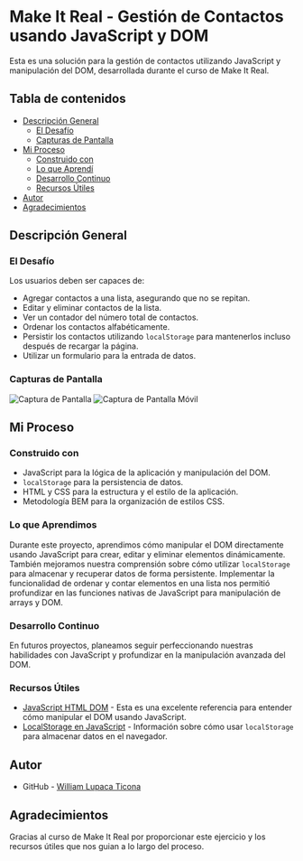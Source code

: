 # Make It Real - Gestión de Contactos usando JavaScript y DOM

Esta es una solución para la gestión de contactos utilizando JavaScript y manipulación del DOM, desarrollada durante el curso de Make It Real.

## Tabla de contenidos

- [Descripción General](#descripción-general)
  - [El Desafío](#el-desafío)
  - [Capturas de Pantalla](#capturas-de-pantalla)
- [Mi Proceso](#mi-proceso)
  - [Construido con](#construido-con)
  - [Lo que Aprendí](#lo-que-aprendí)
  - [Desarrollo Continuo](#desarrollo-continuo)
  - [Recursos Útiles](#recursos-útiles)
- [Autor](#autor)
- [Agradecimientos](#agradecimientos)

## Descripción General

### El Desafío

Los usuarios deben ser capaces de:

- Agregar contactos a una lista, asegurando que no se repitan.
- Editar y eliminar contactos de la lista.
- Ver un contador del número total de contactos.
- Ordenar los contactos alfabéticamente.
- Persistir los contactos utilizando `localStorage` para mantenerlos incluso después de recargar la página.
- Utilizar un formulario para la entrada de datos.

### Capturas de Pantalla

![Captura de Pantalla](./public/screenshot/screenshot.png)
![Captura de Pantalla Móvil](./public/screenshot/mobile-screenshot.png)

## Mi Proceso

### Construido con

- JavaScript para la lógica de la aplicación y manipulación del DOM.
- `localStorage` para la persistencia de datos.
- HTML y CSS para la estructura y el estilo de la aplicación.
- Metodología BEM para la organización de estilos CSS.

### Lo que Aprendimos

Durante este proyecto, aprendimos cómo manipular el DOM directamente usando JavaScript para crear, editar y eliminar elementos dinámicamente. También mejoramos nuestra comprensión sobre cómo utilizar `localStorage` para almacenar y recuperar datos de forma persistente. Implementar la funcionalidad de ordenar y contar elementos en una lista nos permitió profundizar en las funciones nativas de JavaScript para manipulación de arrays y DOM.

### Desarrollo Continuo

En futuros proyectos, planeamos seguir perfeccionando nuestras habilidades con JavaScript y profundizar en la manipulación avanzada del DOM.

### Recursos Útiles

- [JavaScript HTML DOM](https://www.w3schools.com/JS/js_htmldom.asp) - Esta es una excelente referencia para entender cómo manipular el DOM usando JavaScript.
- [LocalStorage en JavaScript](https://www.w3schools.com/jsref/prop_win_localstorage.asp) - Información sobre cómo usar `localStorage` para almacenar datos en el navegador.

## Autor

- GitHub - [William Lupaca Ticona](https://github.com/PunoBootcamper)

## Agradecimientos

Gracias al curso de Make It Real por proporcionar este ejercicio y los recursos útiles que nos guian a lo largo del proceso.

